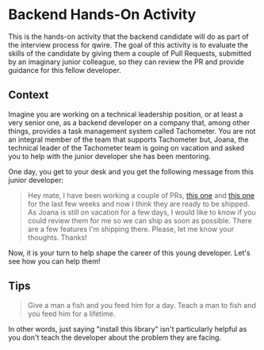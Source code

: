 # Backend Hands-On Activity

This is the hands-on activity that the backend candidate will do as part of the interview process for qwire. The goal of this activity is to evaluate the skills of the candidate by giving them a couple of Pull Requests, submitted by an imaginary junior colleague, so they can review the PR and provide guidance for this fellow developer.

## Context

Imagine you are working on a technical leadership position, or at least a very senior one, as a backend developer on a company that, among other things, provides a task management system called Tachometer. You are not an integral member of the team that supports Tachometer but, Joana, the technical leader of the Tachometer team is going on vacation and asked you to help with the junior developer she has been mentoring.

One day, you get to your desk and you get the following message from this junior developer:

> Hey mate, I have been working a couple of PRs, [this one](https://github.com/brunokrebs/q-and-a-julio/pull/2) and [this one](https://github.com/brunokrebs/q-and-a-julio/pull/3) for the last few weeks and now I think they are ready to be shipped. As Joana is still on vacation for a few days, I would like to know if you could review them for me so we can ship as soon as possible. There are a few features I'm shipping there. Please, let me know your thoughts. Thanks!

Now, it is your turn to help shape the career of this young developer. Let's see how you can help them!

## Tips

> Give a man a fish and you feed him for a day. Teach a man to fish and you feed him for a lifetime.

In other words, just saying "install this library" isn't particularly helpful as you don't teach the developer about the problem they are facing.
